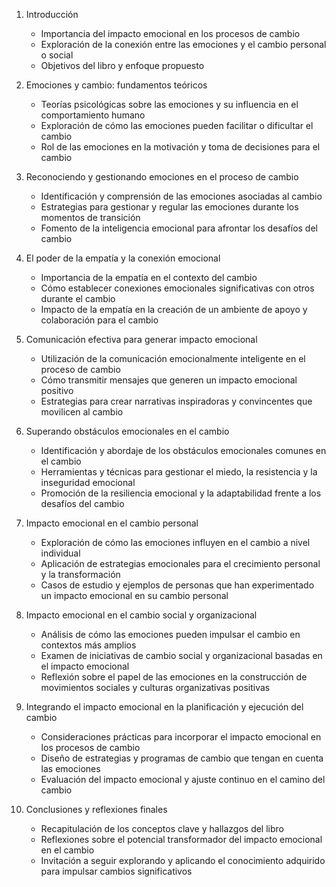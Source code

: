 1. Introducción
   - Importancia del impacto emocional en los procesos de cambio
   - Exploración de la conexión entre las emociones y el cambio personal o social
   - Objetivos del libro y enfoque propuesto

2. Emociones y cambio: fundamentos teóricos
   - Teorías psicológicas sobre las emociones y su influencia en el comportamiento humano
   - Exploración de cómo las emociones pueden facilitar o dificultar el cambio
   - Rol de las emociones en la motivación y toma de decisiones para el cambio

3. Reconociendo y gestionando emociones en el proceso de cambio
   - Identificación y comprensión de las emociones asociadas al cambio
   - Estrategias para gestionar y regular las emociones durante los momentos de transición
   - Fomento de la inteligencia emocional para afrontar los desafíos del cambio

4. El poder de la empatía y la conexión emocional
   - Importancia de la empatía en el contexto del cambio
   - Cómo establecer conexiones emocionales significativas con otros durante el cambio
   - Impacto de la empatía en la creación de un ambiente de apoyo y colaboración para el cambio

5. Comunicación efectiva para generar impacto emocional
   - Utilización de la comunicación emocionalmente inteligente en el proceso de cambio
   - Cómo transmitir mensajes que generen un impacto emocional positivo
   - Estrategias para crear narrativas inspiradoras y convincentes que movilicen al cambio

6. Superando obstáculos emocionales en el cambio
   - Identificación y abordaje de los obstáculos emocionales comunes en el cambio
   - Herramientas y técnicas para gestionar el miedo, la resistencia y la inseguridad emocional
   - Promoción de la resiliencia emocional y la adaptabilidad frente a los desafíos del cambio

7. Impacto emocional en el cambio personal
   - Exploración de cómo las emociones influyen en el cambio a nivel individual
   - Aplicación de estrategias emocionales para el crecimiento personal y la transformación
   - Casos de estudio y ejemplos de personas que han experimentado un impacto emocional en su cambio personal

8. Impacto emocional en el cambio social y organizacional
   - Análisis de cómo las emociones pueden impulsar el cambio en contextos más amplios
   - Examen de iniciativas de cambio social y organizacional basadas en el impacto emocional
   - Reflexión sobre el papel de las emociones en la construcción de movimientos sociales y culturas organizativas positivas

9. Integrando el impacto emocional en la planificación y ejecución del cambio
   - Consideraciones prácticas para incorporar el impacto emocional en los procesos de cambio
   - Diseño de estrategias y programas de cambio que tengan en cuenta las emociones
   - Evaluación del impacto emocional y ajuste continuo en el camino del cambio

10. Conclusiones y reflexiones finales
    - Recapitulación de los conceptos clave y hallazgos del libro
    - Reflexiones sobre el potencial transformador del impacto emocional en el cambio
    - Invitación a seguir explorando y aplicando el conocimiento adquirido para impulsar cambios significativos
